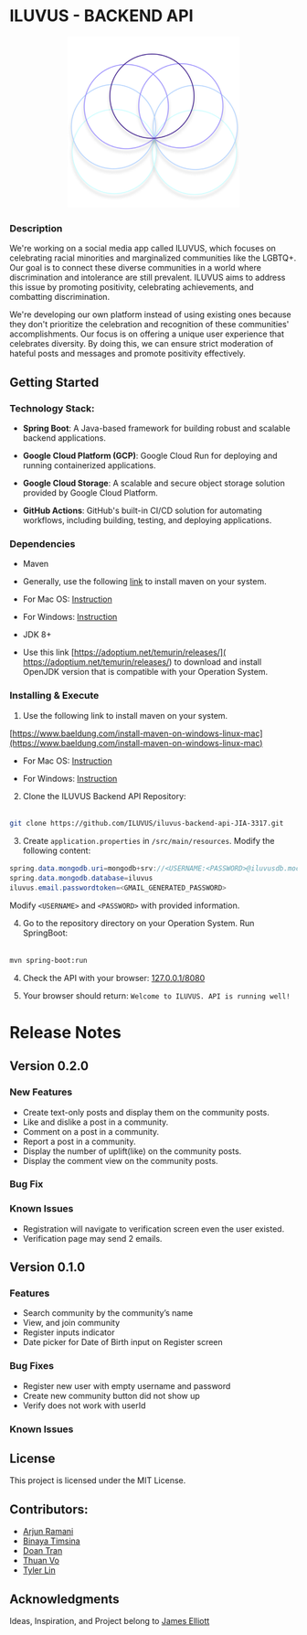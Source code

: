 
# ILUVUS - BACKEND API

<p align="center">
<img src="./img/icon.png" width="300" height="auto" />
</p>

### Description

We're working on a social media app called ILUVUS, which focuses on celebrating racial minorities and marginalized communities like the LGBTQ+. Our goal is to connect these diverse communities in a world where discrimination and intolerance are still prevalent. ILUVUS aims to address this issue by promoting positivity, celebrating achievements, and combatting discrimination.

We're developing our own platform instead of using existing ones because they don't prioritize the celebration and recognition of these communities' accomplishments. Our focus is on offering a unique user experience that celebrates diversity. By doing this, we can ensure strict moderation of hateful posts and messages and promote positivity effectively.

## Getting Started

### Technology Stack:

- **Spring Boot**: A Java-based framework for building robust and scalable backend applications.

- **Google Cloud Platform (GCP)**: Google Cloud Run for deploying and running containerized applications.

- **Google Cloud Storage**: A scalable and secure object storage solution provided by Google Cloud Platform.

- **GitHub Actions**: GitHub's built-in CI/CD solution for automating workflows, including building, testing, and deploying applications.

### Dependencies

* Maven

* Generally, use the following [link](https://www.baeldung.com/install-maven-on-windows-linux-mac) to install maven on your system.

* For Mac OS: [Instruction](https://help.mulesoft.com/s/article/How-to-Setup-Maven-for-Mac-OS)

* For Windows: [Instruction](https://mkyong.com/maven/how-to-install-maven-in-windows/)

* JDK 8+

* Use this link [https://adoptium.net/temurin/releases/]( https://adoptium.net/temurin/releases/) to download and install OpenJDK version that is compatible with your Operation System.

### Installing & Execute

1. Use the following link to install maven on your system.

[https://www.baeldung.com/install-maven-on-windows-linux-mac](https://www.baeldung.com/install-maven-on-windows-linux-mac)

- For Mac OS: [Instruction](https://help.mulesoft.com/s/article/How-to-Setup-Maven-for-Mac-OS)

- For Windows: [Instruction](https://mkyong.com/maven/how-to-install-maven-in-windows/)

2. Clone the ILUVUS Backend API Repository:

```bash

git clone https://github.com/ILUVUS/iluvus-backend-api-JIA-3317.git

```

3. Create `application.properties` in `/src/main/resources`. Modify the following content:

```java
spring.data.mongodb.uri=mongodb+srv://<USERNAME:<PASSWORD>@iluvusdb.mocs11o.mongodb.net/iluvus
spring.data.mongodb.database=iluvus
iluvus.email.passwordtoken=<GMAIL_GENERATED_PASSWORD>
```

Modify `<USERNAME>` and `<PASSWORD>` with provided information.


4. Go to the repository directory on your Operation System. Run SpringBoot:

```bash

mvn spring-boot:run

```

4. Check the API with your browser: [127.0.0.1/8080](127.0.0.1/8080)

5. Your browser should return: `Welcome to ILUVUS. API is running well!`

# Release Notes

## Version 0.2.0

### New Features

- Create text-only posts and display them on the community posts.
- Like and dislike a post in a community.
- Comment on a post in a community.
- Report a post in a community.
- Display the number of uplift(like) on the community posts.
- Display the comment view on the community posts.

### Bug Fix

### Known Issues

- Registration will navigate to verification screen even the user existed.
- Verification page may send 2 emails.

## Version 0.1.0

### Features

- Search community by the community’s name
- View, and join community
- Register inputs indicator
- Date picker for Date of Birth input on Register screen

### Bug Fixes

- Register new user with empty username and password
- Create new community button did not show up
- Verify does not work with userId

### Known Issues

## License

This project is licensed under the MIT License.

## Contributors:

- [Arjun Ramani](#)
- [Binaya Timsina](#)
- [Doan Tran](#)
- [Thuan Vo](#)
- [Tyler Lin](#)

## Acknowledgments

Ideas, Inspiration, and Project belong to [James Elliott](#)